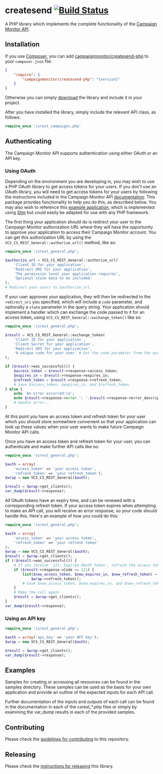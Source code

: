 # createsend [![Build Status](https://secure.travis-ci.org/campaignmonitor/createsend-php.png)][travis]
A PHP library which implements the complete functionality of the [Campaign Monitor API](http://www.campaignmonitor.com/api/).

[travis]: http://travis-ci.org/campaignmonitor/createsend-php

## Installation

If you use [Composer](http://getcomposer.org/), you can add [campaignmonitor/createsend-php](https://packagist.org/packages/campaignmonitor/createsend-php) to your `composer.json` file:

```json
{
    "require": {
        "campaignmonitor/createsend-php": "{version}"
    }
}
```

Otherwise you can simply [download](https://github.com/campaignmonitor/createsend-php/tags) the library and include it in your project.

After you have installed the library, simply include the relevant API class, as follows:

```php
require_once 'csrest_campaigns.php'
```

## Authenticating

The Campaign Monitor API supports authentication using either OAuth or an API key.

### Using OAuth

Depending on the environment you are developing in, you may wish to use a PHP OAuth library to get access tokens for your users. If you don't use an OAuth library, you will need to get access tokens for your users by following the instructions included in the Campaign Monitor API [documentation](http://www.campaignmonitor.com/api/getting-started/#authenticating_with_oauth). This package provides functionality to help you do this, as described below. You may also wish to reference this [example application](https://gist.github.com/jdennes/4973318), which is implemented using [Slim](http://slimframework.com/) but could easily be adapted for use with any PHP framework.

The first thing your application should do is redirect your user to the Campaign Monitor authorization URL where they will have the opportunity to approve your application to access their Campaign Monitor account. You can get this authorization URL by using the `VCS_CS_REST_General::authorize_url()` method, like so:

```php
require_once 'csrest_general.php';

$authorize_url = VCS_CS_REST_General::authorize_url(
    'Client ID for your application',
    'Redirect URI for your application',
    'The permission level your application requires',
    'Optional state data to be included'
);
# Redirect your users to $authorize_url.
```

If your user approves your application, they will then be redirected to the `redirect_uri` you specified, which will include a `code` parameter, and optionally a `state` parameter in the query string. Your application should implement a handler which can exchange the code passed to it for an access token, using `VCS_CS_REST_General::exchange_token()` like so:

```php
require_once 'csrest_general.php';

$result = VCS_CS_REST_General::exchange_token(
    'Client ID for your application',
    'Client Secret for your application',
    'Redirect URI for your application',
    'A unique code for your user' # Get the code parameter from the query string
);

if ($result->was_successful()) {
    $access_token = $result->response->access_token;
    $expires_in = $result->response->expires_in;
    $refresh_token = $result->response->refresh_token;
    # Save $access_token, $expires_in, and $refresh_token.
} else {
    echo 'An error occurred:\n';
    echo $result->response->error.': '.$result->response->error_description."\n";
    # Handle error...
}
```

At this point you have an access token and refresh token for your user which you should store somewhere convenient so that your application can look up these values when your user wants to make future Campaign Monitor API calls.

Once you have an access token and refresh token for your user, you can authenticate and make further API calls like so:

```php
require_once 'csrest_general.php';

$auth = array(
    'access_token' => 'your access token',
    'refresh_token' => 'your refresh_token');
$wrap = new VCS_CS_REST_General($auth);

$result = $wrap->get_clients();
var_dump($result->response);
```

All OAuth tokens have an expiry time, and can be renewed with a corresponding refresh token. If your access token expires when attempting to make an API call, you will receive an error response, so your code should handle this. Here's an example of how you could do this:

```php
require_once 'csrest_general.php';

$auth = array(
    'access_token' => 'your access token',
    'refresh_token' => 'your refresh token'
);
$wrap = new VCS_CS_REST_General($auth);
$result = $wrap->get_clients();
if (!$result->was_successful()) {
    # If you receive '121: Expired OAuth Token', refresh the access token
    if ($result->response->Code == 121) {
        list($new_access_token, $new_expires_in, $new_refresh_token) = 
            $wrap->refresh_token();
        # Save $new_access_token, $new_expires_in, and $new_refresh_token
    }
    # Make the call again
    $result = $wrap->get_clients();
}
var_dump($result->response);
```

### Using an API key

```php
require_once 'csrest_general.php';

$auth = array('api_key' => 'your API key');
$wrap = new VCS_CS_REST_General($auth);

$result = $wrap->get_clients();
var_dump($result->response);
```

## Examples

Samples for creating or accessing all resources can be found in the samples directory.
These samples can be used as the basis for your own application and provide an outline of 
the expected inputs for each API call. 

Further documentation of the inputs and outputs of each call can be found in the 
documentation in each of the csrest_*.php files or simply by examining the 
var_dump results in each of the provided samples.

## Contributing

Please check the [guidelines for contributing](https://github.com/campaignmonitor/createsend-php/blob/master/CONTRIBUTING.md) to this repository.

## Releasing

Please check the [instructions for releasing](https://github.com/campaignmonitor/createsend-php/blob/master/RELEASE.md) this library.

